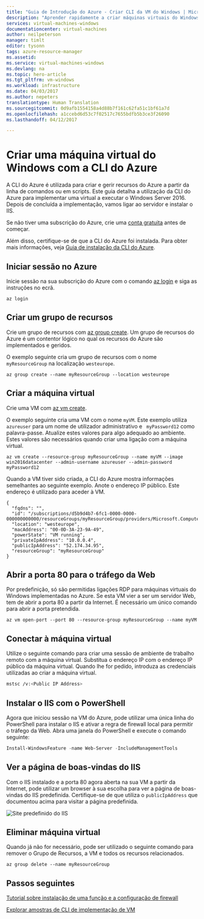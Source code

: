 ```yaml
---
title: "Guia de Introdução do Azure - Criar CLI da VM do Windows | Microsoft Docs"
description: "Aprender rapidamente a criar máquinas virtuais do Windows com a CLI do Azure."
services: virtual-machines-windows
documentationcenter: virtual-machines
author: neilpeterson
manager: timlt
editor: tysonn
tags: azure-resource-manager
ms.assetid: 
ms.service: virtual-machines-windows
ms.devlang: na
ms.topic: hero-article
ms.tgt_pltfrm: vm-windows
ms.workload: infrastructure
ms.date: 04/03/2017
ms.author: nepeters
translationtype: Human Translation
ms.sourcegitcommit: 0d9afb1554158a4d88b7f161c62fa51c1bf61a7d
ms.openlocfilehash: a1ccebd6d53c7f02517c7655bdfb5b3ce3f26090
ms.lasthandoff: 04/12/2017

---
```


# <a name="create-a-windows-virtual-machine-with-the-azure-cli"></a>Criar uma máquina virtual do Windows com a CLI do Azure

A CLI do Azure é utilizada para criar e gerir recursos do Azure a partir da linha de comandos ou em scripts. Este guia detalha a utilização da CLI do Azure para implementar uma virtual a executar o Windows Server 2016. Depois de concluída a implementação, vamos ligar ao servidor e instalar o IIS.

Se não tiver uma subscrição do Azure, crie uma [conta gratuita](https://azure.microsoft.com/en-us/free/?WT.mc_id=A261C142F) antes de começar.

Além disso, certifique-se de que a CLI do Azure foi instalada. Para obter mais informações, veja [Guia de instalação da CLI do Azure](https://docs.microsoft.com/cli/azure/install-azure-cli).

## <a name="log-in-to-azure"></a>Iniciar sessão no Azure 

Inicie sessão na sua subscrição do Azure com o comando [az login](/cli/azure/#login) e siga as instruções no ecrã.

```azurecli
az login
```

## <a name="create-a-resource-group"></a>Criar um grupo de recursos

Crie um grupo de recursos com [az group create](/cli/azure/group#create). Um grupo de recursos do Azure é um contentor lógico no qual os recursos do Azure são implementados e geridos. 

O exemplo seguinte cria um grupo de recursos com o nome `myResourceGroup` na localização `westeurope`.

```azurecli
az group create --name myResourceGroup --location westeurope
```

## <a name="create-virtual-machine"></a>Criar a máquina virtual

Crie uma VM com [az vm create](/cli/azure/vm#create). 

O exemplo seguinte cria uma VM com o nome `myVM`. Este exemplo utiliza `azureuser` para um nome de utilizador administrativo e ` myPassword12` como palavra-passe. Atualize estes valores para algo adequado ao ambiente. Estes valores são necessários quando criar uma ligação com a máquina virtual.

```azurecli
az vm create --resource-group myResourceGroup --name myVM --image win2016datacenter --admin-username azureuser --admin-password myPassword12
```

Quando a VM tiver sido criada, a CLI do Azure mostra informações semelhantes ao seguinte exemplo. Anote o endereço IP público. Este endereço é utilizado para aceder à VM.

```azurecli
{
  "fqdns": "",
  "id": "/subscriptions/d5b9d4b7-6fc1-0000-0000-000000000000/resourceGroups/myResourceGroup/providers/Microsoft.Compute/virtualMachines/myVM",
  "location": "westeurope",
  "macAddress": "00-0D-3A-23-9A-49",
  "powerState": "VM running",
  "privateIpAddress": "10.0.0.4",
  "publicIpAddress": "52.174.34.95",
  "resourceGroup": "myResourceGroup"
}
```

## <a name="open-port-80-for-web-traffic"></a>Abrir a porta 80 para o tráfego da Web 

Por predefinição, só são permitidas ligações RDP para máquinas virtuais do Windows implementadas no Azure. Se esta VM vier a ser um servidor Web, tem de abrir a porta 80 a partir da Internet.  É necessário um único comando para abrir a porta pretendida.  
 
 ```azurecli 
az vm open-port --port 80 --resource-group myResourceGroup --name myVM
```


## <a name="connect-to-virtual-machine"></a>Conectar à máquina virtual

Utilize o seguinte comando para criar uma sessão de ambiente de trabalho remoto com a máquina virtual. Substitua o endereço IP com o endereço IP público da máquina virtual. Quando lhe for pedido, introduza as credenciais utilizadas ao criar a máquina virtual.

```bash 
mstsc /v:<Public IP Address>
```

## <a name="install-iis-using-powershell"></a>Instalar o IIS com o PowerShell

Agora que iniciou sessão na VM do Azure, pode utilizar uma única linha do PowerShell para instalar o IIS e ativar a regra de firewall local para permitir o tráfego da Web.  Abra uma janela do PowerShell e execute o comando seguinte:

```powershell
Install-WindowsFeature -name Web-Server -IncludeManagementTools
```

## <a name="view-the-iis-welcome-page"></a>Ver a página de boas-vindas do IIS

Com o IIS instalado e a porta 80 agora aberta na sua VM a partir da Internet, pode utilizar um browser à sua escolha para ver a página de boas-vindas do IIS predefinida. Certifique-se de que utiliza o `publicIpAddress` que documentou acima para visitar a página predefinida. 

![Site predefinido do IIS](./media/quick-create-powershell/default-iis-website.png) 
## <a name="delete-virtual-machine"></a>Eliminar máquina virtual

Quando já não for necessário, pode ser utilizado o seguinte comando para remover o Grupo de Recursos, a VM e todos os recursos relacionados.

```azurecli
az group delete --name myResourceGroup
```

## <a name="next-steps"></a>Passos seguintes

[Tutorial sobre instalação de uma função e a configuração de firewall](hero-role.md?toc=%2fazure%2fvirtual-machines%2fwindows%2ftoc.json)

[Explorar amostras de CLI de implementação de VM](cli-samples.md?toc=%2fazure%2fvirtual-machines%2fwindows%2ftoc.json)

